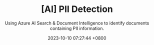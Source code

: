 ---
layout: post
title:  "[AI] PII Detection"
subtitle: Using Azure AI Search & Document Intelligence to identify documents containing PII information.
date:   2023-10-10 07:27:44 +0800
image: magnify.jpg
categories: Azure AI
alternative_url: https://github.com/cmclellen/PiiDocDetect
---